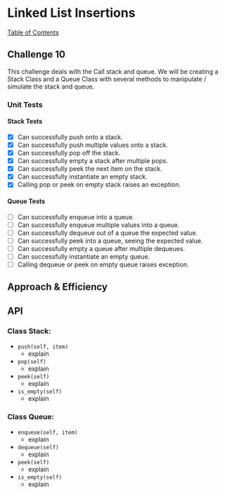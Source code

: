# Linked List Insertions
[Table of Contents](../../../README.md)
## Challenge 10
This challenge deals with the Call stack and queue. We will be creating a Stack Class and a Queue Class with several methods to manipulate / simulate the stack and queue.

### Unit Tests
#### Stack Tests
- [x] Can successfully push onto a stack.
- [x] Can successfully push multiple values onto a stack.
- [x] Can successfully pop off the stack.
- [x] Can successfully empty a stack after multiple pops.
- [x] Can successfully peek the next item on the stack.
- [x] Can successfully instantiate an empty stack.
- [x] Calling pop or peek on empty stack raises an exception.
#### Queue Tests
- [ ] Can successfully enqueue into a queue.
- [ ] Can successfully enqueue multiple values into a queue.
- [ ] Can successfully dequeue out of a queue the expected value.
- [ ] Can successfully peek into a queue, seeing the expected value.
- [ ] Can successfully empty a queue after multiple dequeues.
- [ ] Can successfully instantiate an empty queue.
- [ ] Calling dequeue or peek on empty queue raises exception.

## Approach & Efficiency


## API
### Class Stack:
- `push(self, item)`
    - explain
- `pop(self)`
    - explain
- `peek(self)`
    - explain
- `is_empty(self)`
    - explain

### Class Queue:
- `enqueue(self, item)`
    - explain
- `dequeue(self)`
    - explain
- `peek(self)`
    - explain
- `is_empty(self)`
    - explain
